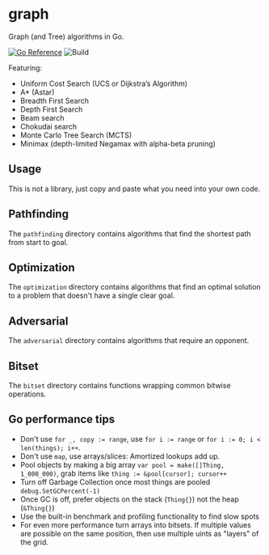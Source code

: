 # graph

Graph (and Tree) algorithms in Go.

[![Go Reference](https://pkg.go.dev/badge/github.com/jakecoffman/graph.svg)](https://pkg.go.dev/github.com/jakecoffman/graph)
![Build](https://github.com/jakecoffman/graph/actions/workflows/go.yml/badge.svg?branch=master)

Featuring:
- Uniform Cost Search (UCS or Dijkstra’s Algorithm)
- A* (Astar)
- Breadth First Search
- Depth First Search
- Beam search
- Chokudai search
- Monte Carlo Tree Search (MCTS)
- Minimax (depth-limited Negamax with alpha-beta pruning)

## Usage

This is not a library, just copy and paste what you need into your own code.

## Pathfinding

The `pathfinding` directory contains algorithms that find the shortest path from
start to goal. 

## Optimization

The `optimization` directory contains algorithms that find an optimal solution
to a problem that doesn't have a single clear goal.

## Adversarial

The `adversarial` directory contains algorithms that require an opponent.

## Bitset

The `bitset` directory contains functions wrapping common bitwise operations.

## Go performance tips

- Don't use `for _, copy := range`, use `for i := range` or `for i := 0; i < len(things); i++`.
- Don't use `map`, use arrays/slices: Amortized lookups add up.
- Pool objects by making a big array `var pool = make([]Thing, 1_000_000)`, grab items like `thing := &pool[cursor]; cursor++`
- Turn off Garbage Collection once most things are pooled `debug.SetGCPercent(-1)`
- Once GC is off, prefer objects on the stack (`Thing{}`) not the heap (`&Thing{}`)
- Use the built-in benchmark and profiling functionality to find slow spots
- For even more performance turn arrays into bitsets. If multiple values are possible on the same position, then use multiple uints as "layers" of the grid.
